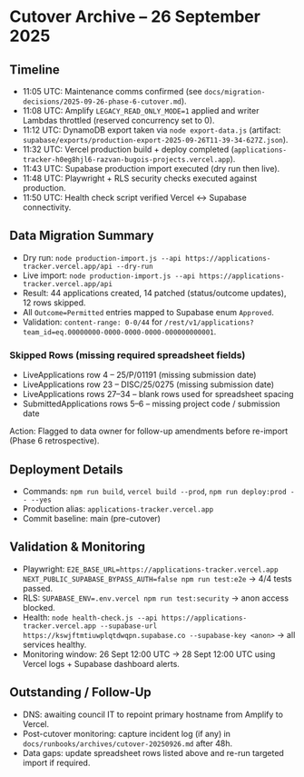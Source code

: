 # Cutover Archive – 26 September 2025

## Timeline
- 11:05 UTC: Maintenance comms confirmed (see `docs/migration-decisions/2025-09-26-phase-6-cutover.md`).
- 11:08 UTC: Amplify `LEGACY_READ_ONLY_MODE=1` applied and writer Lambdas throttled (reserved concurrency set to 0).
- 11:12 UTC: DynamoDB export taken via `node export-data.js` (artifact: `supabase/exports/production-export-2025-09-26T11-39-34-627Z.json`).
- 11:32 UTC: Vercel production build + deploy completed (`applications-tracker-h0eg8hjl6-razvan-bugois-projects.vercel.app`).
- 11:43 UTC: Supabase production import executed (dry run then live).
- 11:48 UTC: Playwright + RLS security checks executed against production.
- 11:50 UTC: Health check script verified Vercel ↔ Supabase connectivity.

## Data Migration Summary
- Dry run: `node production-import.js --api https://applications-tracker.vercel.app/api --dry-run`
- Live import: `node production-import.js --api https://applications-tracker.vercel.app/api`
- Result: 44 applications created, 14 patched (status/outcome updates), 12 rows skipped.
- All `Outcome=Permitted` entries mapped to Supabase enum `Approved`.
- Validation: `content-range: 0-0/44` for `/rest/v1/applications?team_id=eq.00000000-0000-0000-0000-000000000001`.

### Skipped Rows (missing required spreadsheet fields)
- LiveApplications row 4 – 25/P/01191 (missing submission date)
- LiveApplications row 23 – DISC/25/0275 (missing submission date)
- LiveApplications rows 27–34 – blank rows used for spreadsheet spacing
- SubmittedApplications rows 5–6 – missing project code / submission date

Action: Flagged to data owner for follow-up amendments before re-import (Phase 6 retrospective).

## Deployment Details
- Commands: `npm run build`, `vercel build --prod`, `npm run deploy:prod -- --yes`
- Production alias: `applications-tracker.vercel.app`
- Commit baseline: main (pre-cutover)

## Validation & Monitoring
- Playwright: `E2E_BASE_URL=https://applications-tracker.vercel.app NEXT_PUBLIC_SUPABASE_BYPASS_AUTH=false npm run test:e2e` → 4/4 tests passed.
- RLS: `SUPABASE_ENV=.env.vercel npm run test:security` → anon access blocked.
- Health: `node health-check.js --api https://applications-tracker.vercel.app --supabase-url https://kswjftmtiuwplqtdwqpn.supabase.co --supabase-key <anon>` → all services healthy.
- Monitoring window: 26 Sept 12:00 UTC → 28 Sept 12:00 UTC using Vercel logs + Supabase dashboard alerts.

## Outstanding / Follow-Up
- DNS: awaiting council IT to repoint primary hostname from Amplify to Vercel.
- Post-cutover monitoring: capture incident log (if any) in `docs/runbooks/archives/cutover-20250926.md` after 48h.
- Data gaps: update spreadsheet rows listed above and re-run targeted import if required.
